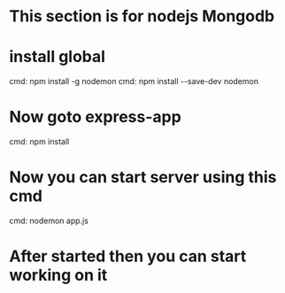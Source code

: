 # This section is for nodejs Mongodb

# install global 

cmd: npm install -g nodemon
cmd: npm install --save-dev nodemon

# Now goto express-app

cmd: npm install

# Now you can start server using this cmd

cmd: nodemon app.js

# After started then you can start working on it